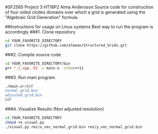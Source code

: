 #SF2565 Project 3 HT18P2 Alma Andersson
Source code for construction of four sided clodes domains
over which a grid is generated using the "Algebraic Grid Generation" formula.

##Instructions for usage on Linux systems
Best way to run the program is accordingly
###1. Clone repository
```bash
cd YOUR_FAVORITE_DIRECTORY
git clone https://github.com/almaan/Structured_Grids.git
```
###2. Compile source code
```bash
cd YOUR_FAVORITE_DIRECTORY/bin
g++ *.{.cpp,.h} -o main.o -std=c++11
```
###3. Run main program
```bash
./main.o<<EOF
normal_grid.bin
adjusted_grid.bin
EOF
```
###4. Visualize Results (Non adjusted resolution)
```bash
cd YOUR_FAVORITE_DIRECTORY
chmod +x visual.py
./visual.py res/x_vec_normal_grid.bin res/y_vec_normal_grid.bin
```

